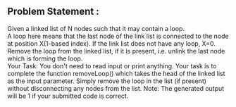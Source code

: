 Problem Statement :
------------------
Given a linked list of N nodes such that it may contain a loop.<br/>
A loop here means that the last node of the link list is connected to the node at position X(1-based index). If the link list does not have any loop, X=0.<br/>
Remove the loop from the linked list, if it is present, i.e. unlink the last node which is forming the loop.<br/>
Your Task:
You don't need to read input or print anything. Your task is to complete the function removeLoop() which takes the head of the linked list as the input parameter. Simply remove the loop in the list (if present) without disconnecting any nodes from the list.
Note: The generated output will be 1 if your submitted code is correct.
